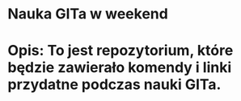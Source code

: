 # Nauka GITa w weekend
 
# Opis: To jest repozytorium, które będzie zawierało komendy i linki przydatne podczas nauki GITa.

